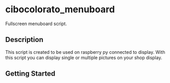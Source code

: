# cibocolorato_menuboard

Fullscreen menuboard script.

## Description
 This script is created to be used on raspberry py connected to display. With this script you can display single or multiple pictures on your shop display.
 
 
## Getting Started
